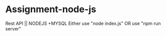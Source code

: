 # Assignment-node-js
Rest API || NODEJS +MYSQL
  Either use "node index.js"
  OR
  use "npm run server"
